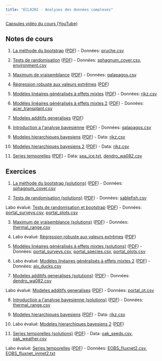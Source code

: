 ```yaml
---
title: "ECL8202 - Analyses des données complexes"
---
```


[Capsules vidéo du cours (YouTube)](https://www.youtube.com/channel/UCfU-xwzWWTo3G_sTkquzOQg/playlists?view=50&sort=dd&shelf_id=2&view_as=subscriber)

## Notes de cours

1. [La méthode du bootstrap](notes_cours/01-Bootstrap.html) ([PDF](notes_cours/01-Bootstrap.pdf)) - Données: [pruche.csv](donnees/pruche.csv)

2. [Tests de randomisation](notes_cours/02-Tests_randomisation.html) ([PDF](notes_cours/02-Tests_randomisation.pdf)) - Données: [sphagnum_cover.csv](donnees/sphagnum_cover.csv), [environment.csv](donnees/environment.csv)

3. [Maximum de vraisemblance](notes_cours/03-Maximum_vraisemblance.html) ([PDF](notes_cours/03-Maximum_vraisemblance.pdf)) - Données: [galapagos.csv](donnees/galapagos.csv)

4. [Régression robuste aux valeurs extrêmes](notes_cours/04-Regression_robuste.html) ([PDF](notes_cours/04-Regression_robuste.pdf))

5. [Modèles linéaires généralisés à effets mixtes](notes_cours/05-Modeles_generalises_mixtes.html) ([PDF](notes_cours/05-Modeles_generalises_mixtes.pdf)) - Données: [rikz.csv](donnees/rikz.csv)

6. [Modèles linéaires généralisés à effets mixtes 2](notes_cours/06-Modeles_generalises_mixtes2.html) ([PDF](notes_cours/06-Modeles_generalises_mixtes2.pdf)) - Données: [acer_transplant.csv](donnees/acer_transplant.csv)

7. [Modeles additifs generalises](notes_cours/07-Modeles_additifs_generalises.html) ([PDF](notes_cours/07-Modeles_additifs_generalises.pdf))

8. [Introduction a l'analyse bayesienne](notes_cours/08-Intro_Bayes.html) ([PDF](notes_cours/08-Intro_Bayes.pdf)) - Données: [galapagos.csv](donnees/galapagos.csv)

9. [Modeles hierarchiques bayesiens](notes_cours/09-Modeles_hierarchiques_bayesiens.html) ([PDF](notes_cours/09-Modeles_hierarchiques_bayesiens.pdf)) - Data: [rikz.csv](donnees/rikz.csv)

10. [Modeles hierarchiques bayesiens 2](notes_cours/10-Modeles_hierarchiques_bayesiens2.html) ([PDF](notes_cours/10-Modeles_hierarchiques_bayesiens2.pdf)) - Data: [rikz.csv](donnees/rikz.csv)

11. [Series temporelles](notes_cours/11-Series_temporelles.html) ([PDF](notes_cours/11-Series_temporelles.pdf)) - Data: [sea_ice.txt](donnees/sea_ice.txt), [dendro_wa082.csv](donnees/dendro_wa082.csv)

## Exercices

1. [La méthode du bootstrap (solutions)](labos/01R-Bootstrap.html) ([PDF](labos/01R-Bootstrap.pdf)) - Données: [sphagnum_cover.csv](donnees/sphagnum_cover.csv)

2. [Tests de randomisation (solutions)](labos/02R-Tests_randomisation.html) ([PDF](labos/02R-Tests_randomisation.pdf)) - Données: [sablefish.csv](donnees/sablefish.csv)

Labo évalué: [Tests de randomisation et bootstrap](labos/E02-Tests_randomisation.html) ([PDF](labos/E02-Tests_randomisation.pdf)) - Données: [portal_surveys.csv](donnees/portal_surveys.csv), [portal_plots.csv](donnees/portal_plots.csv)

3. [Maximum de vraisemblance (solutions)](labos/03R-Maximum_vraisemblance.html) ([PDF](labos/03R-Maximum_vraisemblance.pdf)) - Données: [thermal_range.csv](donnees/thermal_range.csv)

4. Labo évalué: [Régression robuste aux valeurs extrêmes](labos/E04-Regression_robuste.html) ([PDF](labos/E04-Regression_robuste.pdf))

5. [Modèles linéaires généralisés à effets mixtes (solutions)](labos/05R-Modeles_generalises_mixtes.html) ([PDF](labos/05R-Modeles_generalises_mixtes.pdf)) - Données: [portal_surveys.csv](donnees/portal_surveys.csv), [portal_species.csv](donnees/portal_species.csv), [portal_plots.csv](donnees/portal_plots.csv)

6. Labo évalué: [Modèles linéaires généralisés à effets mixtes 2](labos/E06-Modeles_generalises_mixtes2.html) ([PDF](labos/E06-Modeles_generalises_mixtes2.pdf)) - Données: [aiv_ducks.csv](donnees/aiv_ducks.csv)

7. [Modeles additifs generalises (solutions)](labos/07R-Modeles_additifs_generalises.html) ([PDF](labos/07R-Modeles_additifs_generalises.pdf)) - Données: [dendro_wa082.csv](donnees/dendro_wa082.csv)

Labo évalué: [Modeles additifs generalises](labos/E07-Modeles_additifs_generalises.html) ([PDF](labos/E07-Modeles_additifs_generalises.pdf)) - Données: [portal_ot.csv](donnees/portal_ot.csv)

8. [Introduction a l'analyse bayesienne (solutions)](labos/08R-Intro_Bayes.html) ([PDF](labos/08R-Intro_Bayes.pdf)) - Données: [thermal_range.csv](donnees/thermal_range.csv)

9. [Modeles hierarchiques bayesiens](labos/09-Modeles_hierarchiques_bayesiens.html) ([PDF](labos/09-Modeles_hierarchiques_bayesiens.pdf)) - Data: [rikz.csv](donnees/rikz.csv)

10. Labo évalué: [Modeles hierarchiques bayesiens 2](labos/E10-Modeles_hierarchiques_bayesiens2.html) ([PDF](labos/E10-Modeles_hierarchiques_bayesiens2.pdf))

11. [Series temporelles (solutions)](labos/11R-Series_temporelles.html) ([PDF](labos/11R-Series_temporelles.pdf)) - Data: [oak_seeds.csv](donnees/oak_seeds.csv), [oak_weather.csv](donnees/oak_weather.csv)

Labo évalué: [Series temporelles](labos/E11-Series_temporelles.html) ([PDF](labos/E11-Series_temporelles.pdf)) - Données: [EOBS_fluxnet2.csv](donnees/EOBS_fluxnet2.csv), [EOBS_fluxnet_inmet2.txt](donnees/EOBS_fluxnet_inmet2.txt)

